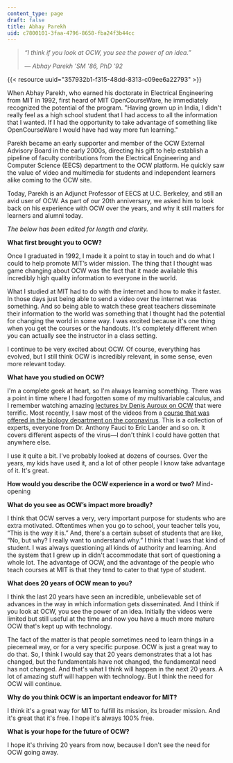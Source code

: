 ```yaml
---
content_type: page
draft: false
title: Abhay Parekh
uid: c7800101-3faa-4796-8658-fba24f3b44cc
---
```

> *“I think if you look at OCW, you see the power of an idea.”*
> 
> *— Abhay Parekh 'SM '86, PhD '92*

{{< resource uuid="357932b1-f315-48dd-8313-c09ee6a22793" >}}

When Abhay Parekh, who earned his doctorate in Electrical Engineering from MIT in 1992, first heard of MIT OpenCourseWare, he immediately recognized the potential of the program. "Having grown up in India, I didn't really feel as a high school student that I had access to all the information that I wanted. If I had the opportunity to take advantage of something like OpenCourseWare I would have had way more fun learning."

Parekh became an early supporter and member of the OCW External Advisory Board in the early 2000s, directing his gift to help establish a pipeline of faculty contributions from the Electrical Engineering and Computer Science (EECS) department to the OCW platform. He quickly saw the value of video and multimedia for students and independent learners alike coming to the OCW site.

Today, Parekh is an Adjunct Professor of EECS at U.C. Berkeley, and still an avid user of OCW. As part of our 20th anniversary, we asked him to look back on his experience with OCW over the years, and why it still matters for learners and alumni today.

*The below has been edited for length and clarity.*

**What first brought you to OCW?**

Once I graduated in 1992, I made it a point to stay in touch and do what I could to help promote MIT’s wider mission. The thing that I thought was game changing about OCW was the fact that it made available this incredibly high quality information to everyone in the world.

What I studied at MIT had to do with the internet and how to make it faster. In those days just being able to send a video over the internet was something. And so being able to watch these great teachers disseminate their information to the world was something that I thought had the potential for changing the world in some way. I was excited because it's one thing when you get the courses or the handouts. It's completely different when you can actually see the instructor in a class setting.

I continue to be very excited about OCW. Of course, everything has evolved, but I still think OCW is incredibly relevant, in some sense, even more relevant today.

**What have you studied on OCW?**

I'm a complete geek at heart, so I'm always learning something. There was a point in time where I had forgotten some of my multivariable calculus, and I remember watching amazing [lectures by Denis Auroux on OCW](https://ocw.mit.edu/courses/mathematics/18-02-multivariable-calculus-fall-2007/) that were terrific. Most recently, I saw most of the videos from a [course that was offered in the biology department on the coronavirus](https://ocw.mit.edu/courses/biology/7-00-covid-19-sars-cov-2-and-the-pandemic-fall-2020/). This is a collection of experts, everyone from Dr. Anthony Fauci to Eric Lander and so on. It covers different aspects of the virus—I don't think I could have gotten that anywhere else.

I use it quite a bit. I've probably looked at dozens of courses. Over the years, my kids have used it, and a lot of other people I know take advantage of it. It's great.

**How would you describe the OCW experience in a word or two?** Mind-opening

**What do you see as OCW’s impact more broadly?**

I think that OCW serves a very, very important purpose for students who are extra motivated. Oftentimes when you go to school, your teacher tells you, “This is the way it is.” And, there's a certain subset of students that are like, “No, but why? I really want to understand why.” I think that I was that kind of student. I was always questioning all kinds of authority and learning. And the system that I grew up in didn't accommodate that sort of questioning a whole lot. The advantage of OCW, and the advantage of the people who teach courses at MIT is that they tend to cater to that type of student.

**What does 20 years of OCW mean to you?**

I think the last 20 years have seen an incredible, unbelievable set of advances in the way in which information gets disseminated. And I think if you look at OCW, you see the power of an idea. Initially the videos were limited but still useful at the time and now you have a much more mature OCW that's kept up with technology.

The fact of the matter is that people sometimes need to learn things in a piecemeal way, or for a very specific purpose. OCW is just a great way to do that. So, I think I would say that 20 years demonstrates that a lot has changed, but the fundamentals have not changed, the fundamental need has not changed. And that's what I think will happen in the next 20 years. A lot of amazing stuff will happen with technology. But I think the need for OCW will continue.

**Why do you think OCW is an important endeavor for MIT?**

I think it's a great way for MIT to fulfill its mission, its broader mission. And it's great that it's free. I hope it's always 100% free.

**What is your hope for the future of OCW?**

I hope it's thriving 20 years from now, because I don't see the need for OCW going away.